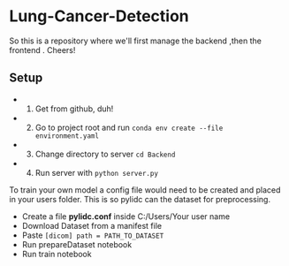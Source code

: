 # Lung-Cancer-Detection
 So this is a   repository where we'll first manage the backend ,then the frontend .
 Cheers!
## Setup
 - 1) Get from github, duh!
 - 2) Go to project root and run `conda env create --file environment.yaml`
 - 3) Change directory to server `cd Backend`
 - 4) Run server with `python server.py`
 
To train your own model a config file would need to be created and placed in your users folder. This is so pylidc can the dataset for preprocessing.
- Create a file **pylidc.conf** inside C:/Users/Your user name
- Download Dataset from a manifest file
- Paste `[dicom]
  path = PATH_TO_DATASET`
- Run prepareDataset notebook
- Run train notebook 